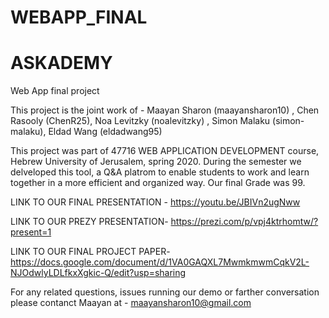 # WEBAPP_FINAL
# ASKADEMY
Web App final project

This project is the joint work of -
Maayan Sharon (maayansharon10) ,
Chen Rasooly (ChenR25),
Noa Levitzky (noalevitzky) ,
Simon Malaku (simon-malaku),
Eldad Wang (eldadwang95)

This project was part of 47716 WEB APPLICATION DEVELOPMENT course, Hebrew University of Jerusalem, spring 2020.
During the semester we delveloped this tool, a Q&A platrom to enable students to work and learn together in a more efficient and organized way.
Our final Grade was 99.


LINK TO OUR FINAL PRESENTATION - 
https://youtu.be/JBIVn2ugNww 

LINK TO OUR PREZY PRESENTATION- 
https://prezi.com/p/vpj4ktrhomtw/?present=1

LINK TO OUR FINAL PROJECT PAPER- 
https://docs.google.com/document/d/1VA0GAQXL7MwmkmwmCqkV2L-NJOdwlyLDLfkxXgkic-Q/edit?usp=sharing

For any related questions, issues running our demo or farther conversation please contanct Maayan at - maayansharon10@gmail.com
